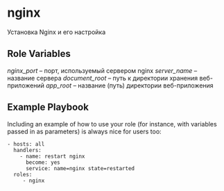 nginx
=========

Установка Nginx и его настройка

Role Variables
--------------

*nginx_port* – порт, используемый сервером  nginx
*server_name* – название сервера
*document_root* – путь к директории хранения веб-приложений
*app_root* – название (путь) директории веб-приложения

Example Playbook
----------------

Including an example of how to use your role (for instance, with variables passed in as parameters) is always nice for users too:

    - hosts: all
      handlers:
        - name: restart nginx
          become: yes
          service: name=nginx state=restarted
      roles:
         - nginx
